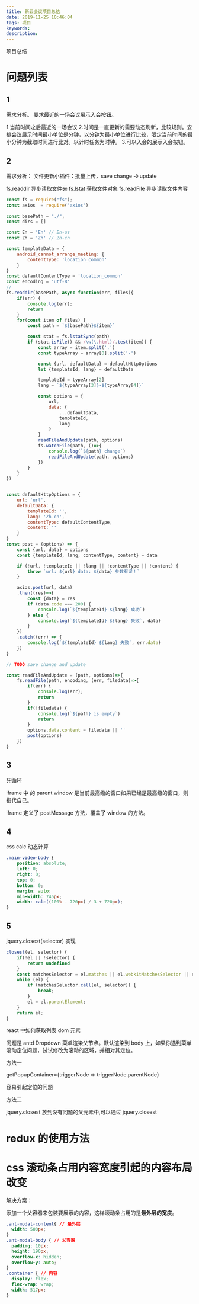 ```yaml
---
title: 新云会议项目总结
date: 2019-11-25 10:46:04
tags: 项目
keywords:
description:
---
```


项目总结

<!-- more -->

# 问题列表

## 1

需求分析。
要求最近的一场会议展示入会按钮。

1.当前时间之后最近的一场会议
2.时间是一直更新的需要动态刷新，比较规则。安排会议展示时间最小单位是分钟，以分钟为最小单位进行比较，限定当前时间的最小分钟为截取时间进行比对。以计时任务为时钟。
3.可以入会的展示入会按钮。

## 2 

需求分析：
文件更新小插件：批量上传，save change -》 update

fs.readdir 异步读取文件夹
fs.lstat 获取文件对象
fs.readFile 异步读取文件内容

```js
const fs = require("fs");
const axios  = require('axios')
 
const basePath = "./";
const dirs = []

const En = 'En' // En-us
const Zh = 'Zh' // Zh-cn

const templateData = {
    android_cannot_arrange_meeting: {
        contentType: 'location_common'
    }
}
const defaultContentType = 'location_common'
const encoding = 'utf-8'
//
fs.readdir(basePath, async function(err, files){
    if(err) {
        console.log(err);
        return
    }
    for(const item of files) {
        const path = `${basePath}${item}`

        const stat = fs.lstatSync(path)
        if (stat.isFile() && /\w(\.html)/.test(item)) {
            const array = item.split('.')
            const typeArray = array[0].split('-')

            const {url, defaultData} = defaultHttpOptions
            let {templateId, lang} = defaultData

            templateId = typeArray[2]
            lang = `${typeArray[3]}-${typeArray[4]}`

            const options = {
                url,
                data: {
                    ...defaultData,
                    templateId,
                    lang
                }
            }
            readFileAndUpdate(path, options)
            fs.watchFile(path, ()=>{
                console.log(`${path} change`)
                readFileAndUpdate(path, options)
            })
        }
    }
})


const defaultHttpOptions = {
    url: 'url',
    defaultData: {
        templateId: '',
        lang: 'Zh-cn',
        contentType: defaultContentType,
        content: ''
    }
}
const post = (options) => {
    const {url, data} = options
    const {templateId, lang, contentType, content} = data

    if (!url, !templateId || !lang || !contentType || !content) {
        throw `url: ${url} data: ${data} 参数有误！`
    }

    axios.post(url, data)
    .then((res)=>{
        const {data} = res
        if (data.code === 200) {
            console.log(`${templateId} ${lang} 成功`)
        } else {
            console.log(`${templateId} ${lang} 失败`, data)
        }
    })
    .catch((err) => {
        console.log(`${templateId} ${lang} 失败`, err.data)
    })
}

// TODO save change and update

const readFileAndUpdate = (path, options)=>{
    fs.readFile(path, encoding, (err, filedata)=>{
        if(err) {
            console.log(err);
            return
        }
        if(!filedata) {
            console.log(`${path} is empty`)
            return
        }
        options.data.content = filedata || ''
        post(options)
    })
}
```

## 3

死循环

iframe 中 的 parent window 是当前最高级的窗口如果已经是最高级的窗口，则指代自己。

iframe 定义了 postMessage 方法，覆盖了 window 的方法。

## 4

css calc 动态计算

```css
.main-video-body {
    position: absolute;
    left: 0;
    right: 0;
    top: 0;
    bottom: 0;
    margin: auto;
    min-width: 746px;
    width: calc((100% - 720px) / 3 + 720px);
}
```
## 5

jquery.closest(selector) 实现

```js
closest(el, selector) {
    if(!el || !selector) {
        return undefined
    }
    const matchesSelector = el.matches || el.webkitMatchesSelector || el.mozMatchesSelector || el.msMatchesSelector;
    while (el) {
        if (matchesSelector.call(el, selector)) {
            break;
        }
        el = el.parentElement;
    }
    return el;
}
```

react 中如何获取列表 dom 元素

问题是 antd Dropdown 菜单渲染父节点。默认渲染到 body 上，如果你遇到菜单滚动定位问题，试试修改为滚动的区域，并相对其定位。 

方法一

getPopupContainer={triggerNode => triggerNode.parentNode}

容易引起定位的问题

方法二

jquery.closest  放到没有问题的父元素中,可以通过 jquery.closest 


# redux 的使用方法

# css 滚动条占用内容宽度引起的内容布局改变

解决方案：

添加一个父容器来包装要展示的内容，这样滚动条占用的是**最外层的宽度**。

```css
.ant-modal-content{ // 最外层
  width: 500px;
}
.ant-modal-body { // 父容器
  padding: 10px;
  height: 190px;
  overflow-x: hidden;
  overflow-y: auto;
}
.container { // 内容
  display: flex;
  flex-wrap: wrap;
  width: 517px;
}
```
